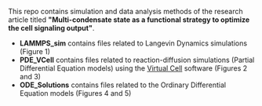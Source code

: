 This repo contains simulation and data analysis methods of the research article titled **"Multi-condensate state as a functional strategy to optimize the cell signaling output"**.
*  __LAMMPS_sim__ contains files related to Langevin Dynamics simulations (Figure 1)
*  __PDE_VCell__ contains files related to reaction-diffusion simulations (Partial Differential Equation models) using the [Virtual Cell](https://vcell.org/support) software (Figures 2 and 3)
*  __ODE_Solutions__ contains files related to the Ordinary Differential Equation models (Figures 4 and 5)
